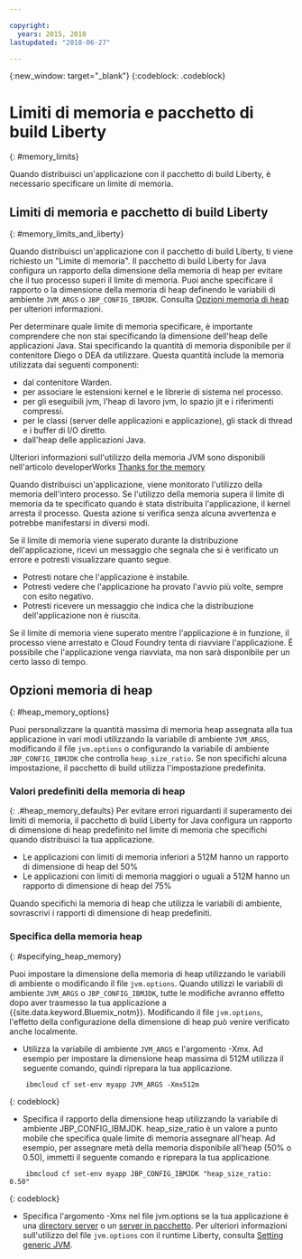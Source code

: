 ```yaml
---

copyright:
  years: 2015, 2018
lastupdated: "2018-06-27"

---
```


{:new_window: target="_blank"}
{:codeblock: .codeblock}

# Limiti di memoria e pacchetto di build Liberty
{: #memory_limits}

Quando distribuisci un'applicazione con il pacchetto di build Liberty, è necessario specificare
un limite di memoria.

## Limiti di memoria e pacchetto di build Liberty
{: #memory_limits_and_liberty}


Quando
distribuisci un'applicazione con il pacchetto di build Liberty, ti viene richiesto
un "Limite di memoria". Il pacchetto di build Liberty for Java configura un rapporto della dimensione della memoria di heap per evitare che il tuo processo superi il limite di memoria. Puoi anche specificare il rapporto o la dimensione della memoria di heap definendo le variabili di ambiente `JVM_ARGS` o `JBP_CONFIG_IBMJDK`. Consulta [Opzioni memoria di heap](#heap_memory_options) per ulteriori informazioni.

Per determinare quale limite di memoria specificare, è
importante comprendere che non stai specificando la dimensione dell'heap delle applicazioni
Java. Stai specificando la quantità di memoria disponibile per il contenitore Diego o DEA da utilizzare. Questa quantità include la memoria utilizzata dai seguenti componenti:

* dal contenitore Warden.
* per associare le estensioni kernel e le librerie di sistema nel processo.
* per gli eseguibili jvm, l'heap di lavoro jvm, lo spazio jit e i riferimenti compressi.
* per le classi (server delle applicazioni e applicazione), gli stack di thread e i buffer di I/O diretto.
* dall'heap delle applicazioni Java.

Ulteriori informazioni sull'utilizzo della memoria JVM sono disponibili nell'articolo developerWorks [Thanks for the memory](http://www.ibm.com/developerworks/library/j-nativememory-linux/)

Quando distribuisci un'applicazione, viene monitorato l'utilizzo della memoria dell'intero processo. Se l'utilizzo della memoria supera il limite di memoria da te specificato quando è stata distribuita l'applicazione, il kernel arresta il processo. Questa azione si verifica senza alcuna avvertenza e potrebbe manifestarsi in diversi modi.

 Se il limite di memoria viene superato durante la distribuzione dell'applicazione, ricevi un messaggio che segnala
che si è verificato un errore e potresti visualizzare quanto segue.

  * Potresti notare che l'applicazione è instabile.
  * Potresti vedere che l'applicazione ha provato l'avvio più volte, sempre con esito negativo.
  * Potresti ricevere un messaggio che indica che la distribuzione dell'applicazione non è riuscita.

Se il limite di memoria viene superato mentre l'applicazione è in funzione, il processo viene arrestato e Cloud Foundry tenta di riavviare l'applicazione. È possibile che l'applicazione venga riavviata, ma non sarà disponibile per un certo lasso di tempo.

## Opzioni memoria di heap
{: #heap_memory_options}

Puoi personalizzare la quantità massima di memoria heap assegnata alla tua applicazione in vari modi utilizzando la variabile di ambiente `JVM_ARGS`, modificando il file `jvm.options` o configurando la variabile di ambiente `JBP_CONFIG_IBMJDK` che controlla `heap_size_ratio`. Se non specifichi alcuna impostazione, il pacchetto di build utilizza l'impostazione predefinita.

### Valori predefiniti della memoria di heap
{: .#heap_memory_defaults}
Per evitare errori riguardanti il superamento dei limiti di memoria, il pacchetto di build Liberty for Java configura un rapporto di dimensione di heap predefinito nel limite di memoria che specifichi quando distribuisci la tua applicazione.

* Le applicazioni con limiti di memoria inferiori a 512M hanno un rapporto di dimensione di heap del 50%
* Le applicazioni con limiti di memoria maggiori o uguali a 512M hanno un rapporto di dimensione di heap del 75%

Quando specifichi la memoria di heap che utilizza le variabili di ambiente, sovrascrivi i rapporti di dimensione di heap predefiniti.

### Specifica della memoria heap
{: #specifying_heap_memory}

Puoi impostare la dimensione della memoria di heap utilizzando le variabili di ambiente o modificando il file `jvm.options`. Quando utilizzi le variabili di ambiente `JVM_ARGS` o `JBP_CONFIG_IBMJDK`, tutte le modifiche avranno effetto dopo aver trasmesso la tua applicazione a {{site.data.keyword.Bluemix_notm}}. Modificando il file `jvm.options`, l'effetto della configurazione della dimensione di heap può venire verificato anche localmente.

* Utilizza la variabile di ambiente `JVM_ARGS` e l'argomento -Xmx. Ad esempio per impostare la dimensione heap massima di 512M
utilizza il seguente comando, quindi riprepara la tua applicazione.

```
    ibmcloud cf set-env myapp JVM_ARGS -Xmx512m
```
{: codeblock}

* Specifica il rapporto della dimensione heap utilizzando la variabile di ambiente JBP_CONFIG_IBMJDK.  heap_size_ratio è un
valore a punto mobile che specifica quale limite di memoria assegnare all'heap.  Ad esempio, per assegnare
metà della memoria disponibile all'heap (50% o 0.50), immetti il seguente comando e riprepara la tua applicazione.

```
    ibmcloud cf set-env myapp JBP_CONFIG_IBMJDK "heap_size_ratio: 0.50"
```
{: codeblock}

* Specifica l'argomento -Xmx nel file jvm.options se la tua applicazione è una [directory server](optionsForPushing.html#server_directory) o un [server in pacchetto](optionsForPushing.html#packaged_server). Per ulteriori informazioni sull'utilizzo del file `jvm.options` con il runtime Liberty, consulta [Setting generic JVM](http://www-01.ibm.com/support/docview.wss?uid=swg21596474).  
